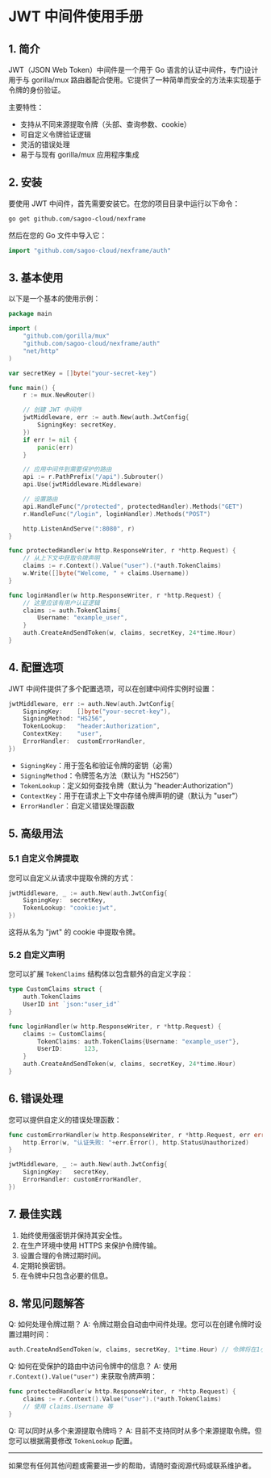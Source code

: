 # JWT 中间件使用手册

## 1. 简介

JWT（JSON Web Token）中间件是一个用于 Go 语言的认证中间件，专门设计用于与 gorilla/mux 路由器配合使用。它提供了一种简单而安全的方法来实现基于令牌的身份验证。

主要特性：
- 支持从不同来源提取令牌（头部、查询参数、cookie）
- 可自定义令牌验证逻辑
- 灵活的错误处理
- 易于与现有 gorilla/mux 应用程序集成

## 2. 安装

要使用 JWT 中间件，首先需要安装它。在您的项目目录中运行以下命令：

```bash
go get github.com/sagoo-cloud/nexframe
```

然后在您的 Go 文件中导入它：

```go
import "github.com/sagoo-cloud/nexframe/auth"

```

## 3. 基本使用

以下是一个基本的使用示例：

```go
package main

import (
    "github.com/gorilla/mux"
    "github.com/sagoo-cloud/nexframe/auth"
    "net/http"
)

var secretKey = []byte("your-secret-key")

func main() {
    r := mux.NewRouter()

    // 创建 JWT 中间件
    jwtMiddleware, err := auth.New(auth.JwtConfig{
        SigningKey: secretKey,
    })
    if err != nil {
        panic(err)
    }

    // 应用中间件到需要保护的路由
    api := r.PathPrefix("/api").Subrouter()
    api.Use(jwtMiddleware.Middleware)

    // 设置路由
    api.HandleFunc("/protected", protectedHandler).Methods("GET")
    r.HandleFunc("/login", loginHandler).Methods("POST")

    http.ListenAndServe(":8080", r)
}

func protectedHandler(w http.ResponseWriter, r *http.Request) {
    // 从上下文中获取令牌声明
    claims := r.Context().Value("user").(*auth.TokenClaims)
    w.Write([]byte("Welcome, " + claims.Username))
}

func loginHandler(w http.ResponseWriter, r *http.Request) {
    // 这里应该有用户认证逻辑
    claims := auth.TokenClaims{
        Username: "example_user",
    }
    auth.CreateAndSendToken(w, claims, secretKey, 24*time.Hour)
}
```

## 4. 配置选项

JWT 中间件提供了多个配置选项，可以在创建中间件实例时设置：

```go
jwtMiddleware, err := auth.New(auth.JwtConfig{
    SigningKey:    []byte("your-secret-key"),
    SigningMethod: "HS256",
    TokenLookup:   "header:Authorization",
    ContextKey:    "user",
    ErrorHandler:  customErrorHandler,
})
```

- `SigningKey`：用于签名和验证令牌的密钥（必需）
- `SigningMethod`：令牌签名方法（默认为 "HS256"）
- `TokenLookup`：定义如何查找令牌（默认为 "header:Authorization"）
- `ContextKey`：用于在请求上下文中存储令牌声明的键（默认为 "user"）
- `ErrorHandler`：自定义错误处理函数

## 5. 高级用法

### 5.1 自定义令牌提取

您可以自定义从请求中提取令牌的方式：

```go
jwtMiddleware, _ := auth.New(auth.JwtConfig{
    SigningKey:  secretKey,
    TokenLookup: "cookie:jwt",
})
```

这将从名为 "jwt" 的 cookie 中提取令牌。

### 5.2 自定义声明

您可以扩展 `TokenClaims` 结构体以包含额外的自定义字段：

```go
type CustomClaims struct {
    auth.TokenClaims
    UserID int `json:"user_id"`
}

func loginHandler(w http.ResponseWriter, r *http.Request) {
    claims := CustomClaims{
        TokenClaims: auth.TokenClaims{Username: "example_user"},
        UserID:      123,
    }
    auth.CreateAndSendToken(w, claims, secretKey, 24*time.Hour)
}
```

## 6. 错误处理

您可以提供自定义的错误处理函数：

```go
func customErrorHandler(w http.ResponseWriter, r *http.Request, err error) {
    http.Error(w, "认证失败: "+err.Error(), http.StatusUnauthorized)
}

jwtMiddleware, _ := auth.New(auth.JwtConfig{
    SigningKey:   secretKey,
    ErrorHandler: customErrorHandler,
})
```

## 7. 最佳实践

1. 始终使用强密钥并保持其安全性。
2. 在生产环境中使用 HTTPS 来保护令牌传输。
3. 设置合理的令牌过期时间。
4. 定期轮换密钥。
5. 在令牌中只包含必要的信息。

## 8. 常见问题解答

Q: 如何处理令牌过期？
A: 令牌过期会自动由中间件处理。您可以在创建令牌时设置过期时间：
```go
auth.CreateAndSendToken(w, claims, secretKey, 1*time.Hour) // 令牌将在1小时后过期
```

Q: 如何在受保护的路由中访问令牌中的信息？
A: 使用 `r.Context().Value("user")` 来获取令牌声明：
```go
func protectedHandler(w http.ResponseWriter, r *http.Request) {
    claims := r.Context().Value("user").(*auth.TokenClaims)
    // 使用 claims.Username 等
}
```

Q: 可以同时从多个来源提取令牌吗？
A: 目前不支持同时从多个来源提取令牌。但您可以根据需要修改 `TokenLookup` 配置。

---

如果您有任何其他问题或需要进一步的帮助，请随时查阅源代码或联系维护者。